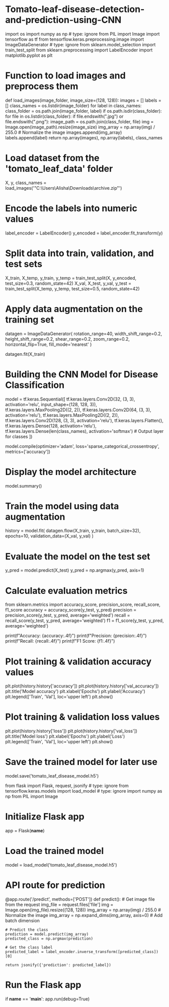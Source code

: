 # Tomato-leaf-disease-detection-and-prediction-using-CNN

import os
import numpy as np # type: ignore
from PIL import Image
import tensorflow as tf
from tensorflow.keras.preprocessing.image import ImageDataGenerator # type: ignore
from sklearn.model_selection import train_test_split
from sklearn.preprocessing import LabelEncoder
import matplotlib.pyplot as plt

# Function to load images and preprocess them
def load_images(image_folder, image_size=(128, 128)):
    images = []
    labels = []
    class_names = os.listdir(image_folder)
    for label in class_names:
        class_folder = os.path.join(image_folder, label)
        if os.path.isdir(class_folder):
            for file in os.listdir(class_folder):
                if file.endswith(".jpg") or file.endswith(".png"):
                    image_path = os.path.join(class_folder, file)
                    img = Image.open(image_path).resize(image_size)
                    img_array = np.array(img) / 255.0  # Normalize the image
                    images.append(img_array)
                    labels.append(label)
    return np.array(images), np.array(labels), class_names

# Load dataset from the 'tomato_leaf_data' folder
X, y, class_names = load_images('"C:\Users\Alisha\Downloads\archive.zip"')

# Encode the labels into numeric values
label_encoder = LabelEncoder()
y_encoded = label_encoder.fit_transform(y)

# Split data into train, validation, and test sets
X_train, X_temp, y_train, y_temp = train_test_split(X, y_encoded, test_size=0.3, random_state=42)
X_val, X_test, y_val, y_test = train_test_split(X_temp, y_temp, test_size=0.5, random_state=42)

# Apply data augmentation on the training set
datagen = ImageDataGenerator(
    rotation_range=40,
    width_shift_range=0.2,
    height_shift_range=0.2,
    shear_range=0.2,
    zoom_range=0.2,
    horizontal_flip=True,
    fill_mode='nearest'
)

datagen.fit(X_train)


# Building the CNN Model for Disease Classification
model = tf.keras.Sequential([
    tf.keras.layers.Conv2D(32, (3, 3), activation='relu', input_shape=(128, 128, 3)),
    tf.keras.layers.MaxPooling2D((2, 2)),
    tf.keras.layers.Conv2D(64, (3, 3), activation='relu'),
    tf.keras.layers.MaxPooling2D((2, 2)),
    tf.keras.layers.Conv2D(128, (3, 3), activation='relu'),
    tf.keras.layers.Flatten(),
    tf.keras.layers.Dense(128, activation='relu'),
    tf.keras.layers.Dense(len(class_names), activation='softmax')  # Output layer for classes
])

model.compile(optimizer='adam', loss='sparse_categorical_crossentropy', metrics=['accuracy'])

# Display the model architecture
model.summary()


# Train the model using data augmentation
history = model.fit(
    datagen.flow(X_train, y_train, batch_size=32),
    epochs=10,
    validation_data=(X_val, y_val)
)

# Evaluate the model on the test set
y_pred = model.predict(X_test)
y_pred = np.argmax(y_pred, axis=1)

# Calculate evaluation metrics
from sklearn.metrics import accuracy_score, precision_score, recall_score, f1_score
accuracy = accuracy_score(y_test, y_pred)
precision = precision_score(y_test, y_pred, average='weighted')
recall = recall_score(y_test, y_pred, average='weighted')
f1 = f1_score(y_test, y_pred, average='weighted')

print(f"Accuracy: {accuracy:.4f}")
print(f"Precision: {precision:.4f}")
print(f"Recall: {recall:.4f}")
print(f"F1 Score: {f1:.4f}")


# Plot training & validation accuracy values
plt.plot(history.history['accuracy'])
plt.plot(history.history['val_accuracy'])
plt.title('Model accuracy')
plt.xlabel('Epochs')
plt.ylabel('Accuracy')
plt.legend(['Train', 'Val'], loc='upper left')
plt.show()

# Plot training & validation loss values
plt.plot(history.history['loss'])
plt.plot(history.history['val_loss'])
plt.title('Model loss')
plt.xlabel('Epochs')
plt.ylabel('Loss')
plt.legend(['Train', 'Val'], loc='upper left')
plt.show()


# Save the trained model for later use
model.save('tomato_leaf_disease_model.h5')


from flask import Flask, request, jsonify # type: ignore
from tensorflow.keras.models import load_model # type: ignore
import numpy as np
from PIL import Image

# Initialize Flask app
app = Flask(__name__)

# Load the trained model
model = load_model('tomato_leaf_disease_model.h5')

# API route for prediction
@app.route('/predict', methods=['POST'])
def predict():
    # Get image file from the request
    img_file = request.files['file']
    img = Image.open(img_file).resize((128, 128))
    img_array = np.array(img) / 255.0  # Normalize the image
    img_array = np.expand_dims(img_array, axis=0)  # Add batch dimension

    # Predict the class
    prediction = model.predict(img_array)
    predicted_class = np.argmax(prediction)
    
    # Get the class label
    predicted_label = label_encoder.inverse_transform([predicted_class])[0]
    
    return jsonify({'prediction': predicted_label})

# Run the Flask app
if __name__ == '__main__':
    app.run(debug=True)
